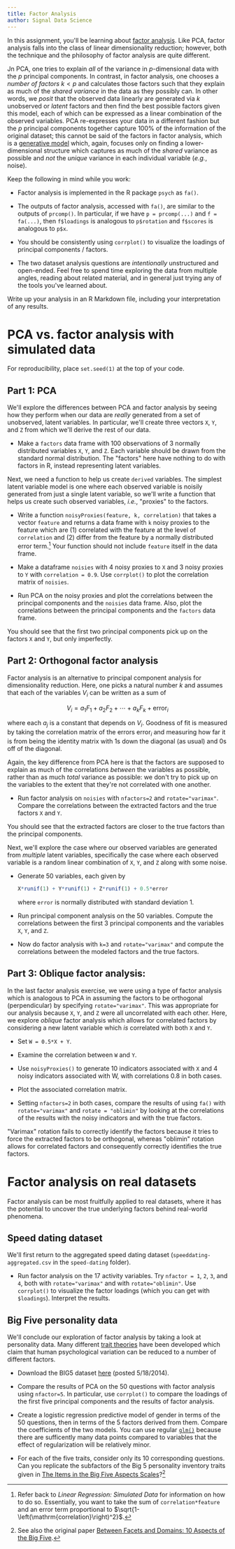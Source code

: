 ```yaml
---
title: Factor Analysis
author: Signal Data Science
---
```


In this assignment, you'll be learning about [factor analysis](https://en.wikipedia.org/wiki/Factor_analysis). Like PCA, factor analysis falls into the class of linear dimensionality reduction; however, both the technique and the philosophy of factor analysis are quite different.

Jn PCA, one tries to explain *all* of the variance in $p$-dimensional data with the $p$ principal components. In contrast, in factor analysis, one chooses a *number of factors* $k < p$ and calculates those factors such that they explain as much of the *shared variance* in the data as they possibly can. In other words, we *posit* that the observed data linearly are generated via $k$ unobserved or *latent* factors and then find the best possible factors given this model, each of which can be expressed as a linear combination of the observed variables. PCA re-expresses your data in a different fashion but the $p$ principal components together capture 100% of the information of the original dataset; this cannot be said of the factors in factor analysis, which is a [generative model](https://en.wikipedia.org/wiki/Generative_model) which, again, focuses only on finding a lower-dimensional structure which captures as much of the *shared* variance as possible and *not* the *unique* variance in each individual variable (*e.g.*, noise).

Keep the following in mind while you work:

* Factor analysis is implemented in the R package `psych` as `fa()`.

* The outputs of factor analysis, accessed with `fa()`, are similar to the outputs of `prcomp()`. In particular, if we have `p = prcomp(...)` and `f = fa(...)`, then `f$loadings` is analogous to `p$rotation` and `f$scores` is analogous to `p$x`.

* You should be consistently using `corrplot()` to visualize the loadings of principal components / factors.

* The two dataset analysis questions are *intentionally* unstructured and open-ended. Feel free to spend time exploring the data from multiple angles, reading about related material, and in general just trying any of the tools you've learned about.

Write up your analysis in an R Markdown file, including your interpretation of any results.

PCA vs. factor analysis with simulated data
===========================================

For reproducibility, place `set.seed(1)` at the top of your code.

Part 1: PCA
-----------

We'll explore the differences between PCA and factor analysis by seeing how they perform when our data are *really* generated from a set of unobserved, latent variables. In particular, we'll create three vectors `X`, `Y`, and `Z` from which we'll derive the rest of our data.

* Make a `factors` data frame with 100 observations of 3 normally distributed variables `X`, `Y`, and `Z`. Each variable should be drawn from the standard normal distribution. The "factors" here have nothing to do with factors in R, instead representing latent variables.

Next, we need a function to help us create `derived` variables. The simplest latent variable model is one where each observed variable is noisily generated from just a single latent variable, so we'll write a function that helps us create such observed variables, *i.e.*, "proxies" to the factors.

* Write a function `noisyProxies(feature, k, correlation)` that takes a vector `feature` and returns a data frame with `k` noisy proxies to the feature which are (1) correlated with the feature at the level of `correlation` and (2) differ from the feature by a normally distributed error term.[^corr] Your function should not include `feature` itself in the data frame.

[^corr]: Refer back to *Linear Regression: Simulated Data* for information on how to do so. Essentially, you want to take the sum of `correlation*feature` and an error term proportional to $\sqrt{1-\left(\mathrm{correlation}\right)^2}$.

* Make a dataframe `noisies` with 4 noisy proxies to `X` and 3 noisy proxies to `Y` with `correlation = 0.9`. Use `corrplot()` to plot the correlation matrix of `noisies`.

* Run PCA on the noisy proxies and plot the correlations between the principal components and the `noisies` data frame. Also, plot the correlations between the principal components and the `factors` data frame.

You should see that the first two principal components pick up on the factors `X` and `Y`, but only imperfectly.

Part 2: Orthogonal factor analysis
----------------------------------

Factor analysis is an alternative to principal component analysis for dimensionality reduction. Here, one picks a natural number $k$ and assumes that each of the variables $V_i$ can be written as a sum of 

$$V_i = a_1F_1 + a_2F_2 + \cdots + a_kF_k + \mathrm{error}_i$$

where each $a_j$ is a constant that depends on $V_i$. Goodness of fit is measured by taking the correlation matrix of the errors $\mathrm{error}_i$ and measuring how far it is from being the identity matrix with 1s down the diagonal (as usual) and 0s off of the diagonal. 

Again, the key difference from PCA here is that the factors are supposed to explain as much of the correlations *between* the variables as possible, rather than as much *total* variance as possible: we don't try to pick up on the variables to the extent that they're not correlated with one another.

* Run factor analysis on `noisies` with `nfactors=2` and `rotate="varimax"`. Compare the correlations between the extracted factors and the true factors `X` and `Y`.

You should see that the extracted factors are closer to the true factors than the principal components.

Next, we'll explore the case where our observed variables are generated from *multiple* latent variables, specifically the case where each observed variable is a random linear combination of `X`, `Y`, and `Z` along with some noise.

* Generate 50 variables, each given by
	
	```r
	X*runif(1) + Y*runif(1) + Z*runif(1) + 0.5*error
	```

	where `error` is normally distributed with standard deviation 1.

* Run principal component analysis on the 50 variables. Compute the correlations between the first 3 principal components and the variables `X`, `Y`, and `Z`.

* Now do factor analysis with `k=3` and `rotate="varimax"` and compute the correlations between the modeled factors and the true factors.

Part 3: Oblique factor analysis:
--------------------------------

In the last factor analysis exercise, we were using a type of factor analysis which is analogous to PCA in assuming the factors to be orthogonal (perpendicular) by specifying `rotate="varimax"`. This was appropriate for our analysis because `X`, `Y`, and `Z` were all uncorrelated with each other. Here, we explore *oblique* factor analysis which allows for correlated factors by considering a new latent variable which *is* correlated with both `X` and `Y`.

* Set `W = 0.5*X + Y`.

* Examine the correlation between `W` and `Y`.

* Use `noisyProxies()` to generate 10 indicators associated with `X` and 4 noisy indicators associated with W, with correlations 0.8 in both cases.

* Plot the associated correlation matrix.

* Setting `nfactors=2` in both cases, compare the results of using `fa()` with `rotate="varimax"` and `rotate = "oblimin"` by looking at the correlations of the results with the noisy indicators and with the true factors.

"Varimax" rotation fails to correctly identify the factors because it tries to force the extracted factors to be orthogonal, whereas "oblimin" rotation allows for correlated factors and consequently correctly identifies the true factors.

Factor analysis on real datasets
================================

Factor analysis can be most fruitfully applied to real datasets, where it has the potential to uncover the true underlying factors behind real-world phenomena.

Speed dating dataset
--------------------

We'll first return to the aggregated speed dating dataset (`speeddating-aggregated.csv` in the `speed-dating` folder).

* Run factor analysis on the 17 activity variables. Try `nfactor = 1`, `2`, `3`, and `4`, both with `rotate="varimax"` and with `rotate="oblimin"`. Use `corrplot()` to visualize the factor loadings (which you can get with `$loadings`). Interpret the results.

Big Five personality data
-------------------------

We'll conclude our exploration of factor analysis by taking a look at personality data. Many different [trait theories](https://en.wikipedia.org/wiki/Trait_theory) have been developed which claim that human psychological variation can be reduced to a number of different factors.

* Download the BIG5 dataset [here](http://personality-testing.info/_rawdata/) (posted 5/18/2014). 

* Compare the results of PCA on the 50 questions with factor analysis using `nfactor=5`. In particular, use `corrplot()` to compare the loadings of the first five principal components and the results of factor analysis.

* Create a logistic regression predictive model of gender in terms of the 50 questions, then in terms of the 5 factors derived from them. Compare the coefficients of the two models. You can use regular [`glm()`](https://stat.ethz.ch/R-manual/R-devel/library/stats/html/glm.html) because there are sufficently many data points compared to variables that the effect of regularization will be relatively minor.

* For each of the five traits, consider only its 10 corresponding questions. Can you replicate the subfactors of the Big 5 personality inventory traits given in [The Items in the Big Five Aspects Scales](http://ipip.ori.org/BFASKeys.htm)?[^facets]

[^facets]: See also the original paper [Between Facets and Domains: 10 Aspects of the Big Five](http://jordanbpeterson.com/Psy230H/docs/2014/15DeYoung.pdf).